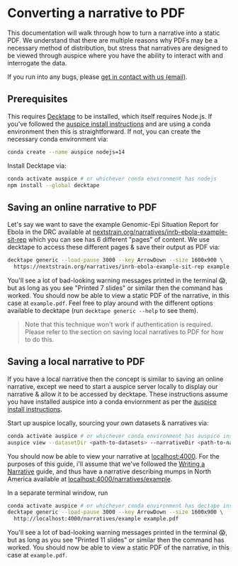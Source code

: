 # Converting a narrative to PDF
<!-- WARNING -->
<!-- Do not edit this file from within the docs.nextstrain.org repository. -->
<!-- It is fetched from another repository to be included in the docs.nextstrain.org build. -->
<!-- So, if you edit it after it is fetched into docs.nextstrain.org, your changes will be lost. -->
<!-- Instead, edit this file in its own repository and commit your changes there. -->
<!-- For more details on this (temporary) implementation, see https://github.com/nextstrain/docs.nextstrain.org#fetching-of-documents-from-other-repositories -->
<!-- This file is located at (fetched from): https://github.com/nextstrain/auspice/blob/master/docs/narratives/create-pdf.md -->
<!-- WARNING -->
<!-- WARNING -->
<!-- WARNING -->

This documentation will walk through how to turn a narrative into a static PDF.
We understand that there are multiple reasons why PDFs may be a necessary method of distribution, but stress that narratives are designed to be viewed through auspice where you have the ability to interact with and interrogate the data.

If you run into any bugs, please [get in contact with us (email)](mailto:hello@nextstrain.org).

## Prerequisites

This requires [Decktape](https://github.com/astefanutti/decktape) to be installed, which itself requires Node.js.
If you've followed the [auspice install instructions](https://docs.nextstrain.org/projects/auspice/page/introduction/install.html) and are using a conda environment then this is straightforward.
If not, you can create the necessary conda environment via:

```bash
conda create --name auspice nodejs=14
```

Install Decktape via:
```bash
conda activate auspice # or whichever conda environment has nodejs
npm install --global decktape
```


## Saving an online narrative to PDF

Let's say we want to save the example Genomic-Epi Situation Report for Ebola in the DRC available at [nextstrain.org/narratives/inrb-ebola-example-sit-rep](https://nextstrain.org/narratives/inrb-ebola-example-sit-rep) which you can see has 6 different "pages" of content.
We use decktape to access these different pages & save their output as PDF via:

```bash
decktape generic --load-pause 3000 --key ArrowDown --size 1600x900 \
  https://nextstrain.org/narratives/inrb-ebola-example-sit-rep example.pdf
```
You'll see a lot of bad-looking warning messages printed in the terminal 😱, but as long as you see "Printed 7 slides" or similar then the command has worked.
You should now be able to view a static PDF of the narrative, in this case at `example.pdf`.
Feel free to play around with the different options available to decktape (run `decktape generic --help` to see them).

> Note that this technique won't work if authentication is required. Please refer to the section on saving local narratives to PDF for how to do this.

## Saving a local narrative to PDF

If you have a local narrative then the concept is similar to saving an online narrative, except we need to start a auspice server locally to display our narrative & allow it to be accessed by decktape.
These instructions assume you have installed auspice into a conda enviornment as per the [auspice install instructions](https://docs.nextstrain.org/projects/auspice/page/introduction/install.html).

Start up auspice locally, sourcing your own datasets & narratives via:
```bash
conda activate auspice # or whichever conda environment has auspice installed
auspice view --datasetDir <path-to-datasets> --narrativeDir <path-to-narratives>
```

You should now be able to view your narrative at [localhost:4000](http://localhost:4000).
For the purposes of this guide, i'll assume that we've followed the [Writing a Narrative](../../tutorials/narratives-how-to-write.md) guide, and thus have a narrative describing mumps in North America available at [localhost:4000/narratives/example](http://localhost:4000/narratives/example).

In a separate terminal window, run
```bash
conda activate auspice # or whichever conda environment has dectape installed from earlier
decktape generic --load-pause 3000 --key ArrowDown --size 1600x900 \
  http://localhost:4000/narratives/example example.pdf
```
You'll see a lot of bad-looking warning messages printed in the terminal 😱, but as long as you see "Printed 11 slides" or similar then the command has worked.
You should now be able to view a static PDF of the narrative, in this case at `example.pdf`.
